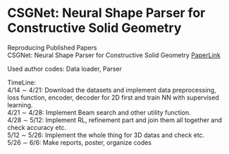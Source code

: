 # CSGNet: Neural Shape Parser for Constructive Solid Geometry
Reproducing Published Papers  
CSGNet:  Neural Shape Parser for Constructive Solid Geometry [PaperLink](https://arxiv.org/abs/1712.08290)  

Used author codes: Data loader, Parser  

TimeLine:  
4/14 ∼ 4/21: Download the datasets and implement data preprocessing, loss function, encoder, decoder for 2D first and train NN with supervised learning.  
4/21 ∼ 4/28: Implement Beam search and other utility function.  
4/28 ∼ 5/12: Implement RL, refinement part and join them all together and check accuracy etc.  
5/12 ∼ 5/26: Implement the whole thing for 3D datas and check etc.  
5/26 ∼ 6/6: Make reports, poster, organize codes  
